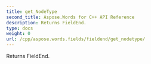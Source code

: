 ```yaml
---
title: get_NodeType
second_title: Aspose.Words for C++ API Reference
description: Returns FieldEnd. 
type: docs
weight: 0
url: /cpp/aspose.words.fields/fieldend/get_nodetype/
---
```


Returns FieldEnd. 


